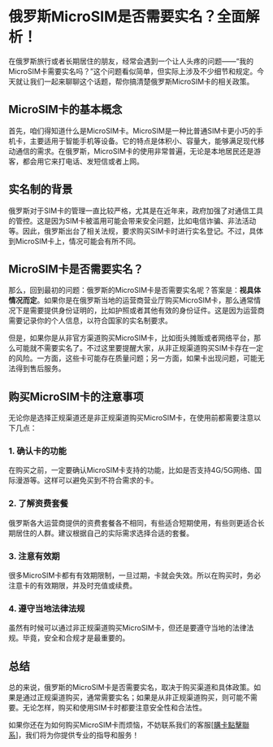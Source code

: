 # 俄罗斯MicroSIM是否需要实名？全面解析！

在俄罗斯旅行或者长期居住的朋友，经常会遇到一个让人头疼的问题——“我的MicroSIM卡需要实名吗？”这个问题看似简单，但实际上涉及不少细节和规定。今天就让我们一起来聊聊这个话题，帮你搞清楚俄罗斯MicroSIM卡的相关政策。

## MicroSIM卡的基本概念

首先，咱们得知道什么是MicroSIM卡。MicroSIM是一种比普通SIM卡更小巧的手机卡，主要适用于智能手机等设备。它的特点是体积小、容量大，能够满足现代移动通信的需求。在俄罗斯，MicroSIM卡的使用非常普遍，无论是本地居民还是游客，都会用它来打电话、发短信或者上网。

## 实名制的背景

俄罗斯对于SIM卡的管理一直比较严格，尤其是在近年来，政府加强了对通信工具的管控。这是因为SIM卡被滥用可能会带来安全问题，比如电信诈骗、非法活动等。因此，俄罗斯出台了相关法规，要求购买SIM卡时进行实名登记。不过，具体到MicroSIM卡上，情况可能会有所不同。

## MicroSIM卡是否需要实名？

那么，回到最初的问题：俄罗斯的MicroSIM卡是否需要实名呢？答案是：**视具体情况而定**。如果你是在俄罗斯当地的运营商营业厅购买MicroSIM卡，那么通常情况下是需要提供身份证明的，比如护照或者其他有效的身份证件。这是因为运营商需要记录你的个人信息，以符合国家的实名制要求。

但是，如果你是从非官方渠道购买MicroSIM卡，比如街头摊贩或者网络平台，那么可能就不需要实名了。不过这里要提醒大家，从非正规渠道购买SIM卡存在一定的风险。一方面，这些卡可能存在质量问题；另一方面，如果卡出现问题，可能无法得到售后服务。

## 购买MicroSIM卡的注意事项

无论你是选择正规渠道还是非正规渠道购买MicroSIM卡，在使用前都需要注意以下几点：

### 1. 确认卡的功能
在购买之前，一定要确认MicroSIM卡支持的功能，比如是否支持4G/5G网络、国际漫游等。这样可以避免买到不符合需求的卡。

### 2. 了解资费套餐
俄罗斯各大运营商提供的资费套餐各不相同，有些适合短期使用，有些则更适合长期居住的人群。建议根据自己的实际需求选择合适的套餐。

### 3. 注意有效期
很多MicroSIM卡都有有效期限制，一旦过期，卡就会失效。所以在购买时，务必注意卡的有效期限，并及时充值或续费。

### 4. 遵守当地法律法规
虽然有时候可以通过非正规渠道购买MicroSIM卡，但还是要遵守当地的法律法规。毕竟，安全和合规才是最重要的。

## 总结

总的来说，俄罗斯的MicroSIM卡是否需要实名，取决于购买渠道和具体政策。如果是通过正规渠道购买，通常需要实名；如果是从非正规渠道购买，则可能不需要。无论怎样，购买和使用SIM卡时都要注意安全性和合法性。

如果你还在为如何购买MicroSIM卡而烦恼，不妨联系我们的客服[[購卡點擊聯系](https://t.me/s/SXDXQF)]，我们将为你提供专业的指导和服务！